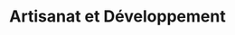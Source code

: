 ---
title: "Artisanat et Développement"
url: /bandalungwa/artisanat-et-developpement/
shop: artisanat
---
